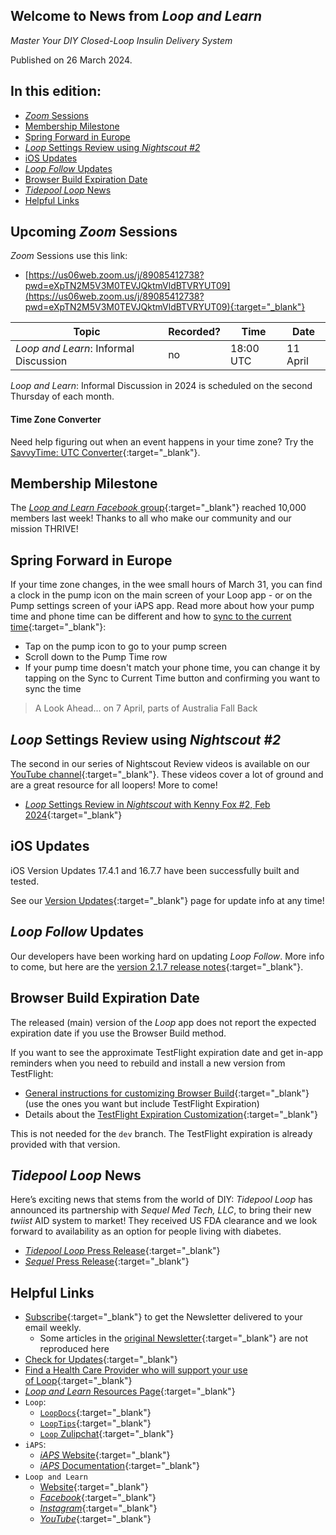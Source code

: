 ## Welcome to News from&nbsp;_<span translate="no">Loop and Learn</span>_

_Master Your DIY Closed-Loop Insulin Delivery System_

Published on 26 March 2024.

## In this edition:

* [*Zoom* Sessions](#upcoming-zoom-sessions)
* [Membership Milestone](#membership-milestone)
* [Spring Forward in Europe](#spring-forward-in-europe)
* [_<span translate="no">Loop</span>_&nbsp;Settings Review using *Nightscout #2*](#loopsettings-review-using-nightscout-2)
* [iOS Updates](#ios-updates)
* [_<span translate="no">Loop Follow</span>_&nbsp;Updates](#loop-followupdates)
* [Browser Build Expiration Date](#browser-build-expiration-date)
* [_<span translate="no">Tidepool Loop</span>_&nbsp;News](#tidepool-loopnews)
* [Helpful Links](#helpful-links)

## Upcoming *Zoom* Sessions

*Zoom* Sessions use this link:

* [https://us06web.zoom.us/j/89085412738?pwd=eXpTN2M5V3M0TEVJQktmVldBTVRYUT09](https://us06web.zoom.us/j/89085412738?pwd=eXpTN2M5V3M0TEVJQktmVldBTVRYUT09){:target="_blank"}

| Topic | Recorded? | Time | Date |
| - | - | - | - |
| _<span translate="no">Loop and Learn</span>_: Informal Discussion | no | 18:00 UTC | 11 April |

_<span translate="no">Loop and Learn</span>_: Informal Discussion in 2024 is scheduled on the second Thursday of each month.

#### Time Zone Converter

Need help figuring out when an event happens in your time zone? Try the [SavvyTime: UTC Converter](https://savvytime.com/converter/utc){:target="_blank"}.

## Membership Milestone

The [*Loop and Learn Facebook* group](https://www.facebook.com/groups/LOOPandLEARN){:target="_blank"} reached 10,000 members last week! Thanks to all who make our community and our mission THRIVE!

## Spring Forward in Europe

If your time zone changes, in the wee small hours of March 31, you can find a clock in the pump icon on the main screen of your Loop app - or on the Pump settings screen of your iAPS app. Read more about how your pump time and phone time can be different and how to [sync to the current time](https://loopkit.github.io/loopdocs/loop-3/displays-v3/#time-zone){:target="_blank"}:

* Tap on the pump icon to go to your pump screen
* Scroll down to the Pump Time row
* If your pump time doesn't match your phone time, you can change it by tapping on the Sync to Current Time button and confirming you want to sync the time

> A Look Ahead... on 7 April, parts of Australia Fall Back

## _<span translate="no">Loop</span>_&nbsp;Settings Review using *Nightscout #2*

The second in our series of Nightscout Review videos is available on our [YouTube channel](https://www.youtube.com/@LoopAndLearn){:target="_blank"}. These videos cover a lot of ground and are a great resource for all loopers! More to come!

* [_<span translate="no">Loop</span>_&nbsp;Settings Review in *Nightscout* with Kenny Fox #2, Feb 2024](https://www.youtube.com/watch?v=wMR2Zbc5ZX4){:target="_blank"}

## iOS Updates

iOS Version Updates 17.4.1 and 16.7.7 have been successfully built and tested.

See our [Version Updates](https://www.loopandlearn.org/version-updates/){:target="_blank"} page for update info at any time!

## _<span translate="no">Loop Follow</span>_&nbsp;Updates

Our developers have been working hard on updating _<span translate="no">Loop Follow</span>_. More info to come, but here are the [version 2.1.7 release notes](https://github.com/loopandlearn/LoopFollow/releases/tag/v2.1.7){:target="_blank"}.

## Browser Build Expiration Date

The released (main) version of the *Loop* app does not report the expected expiration date if you use the Browser Build method.

If you want to see the approximate TestFlight expiration date and get in-app reminders when you need to rebuild and install a new version from TestFlight:

* [General instructions for customizing Browser Build](https://www.loopandlearn.org/custom-code/#github-intro){:target="_blank"} (use the ones you want but include TestFlight Expiration)
* Details about the [TestFlight Expiration Customization](https://www.loopandlearn.org/custom-code/#tf-expire){:target="_blank"}

This is not needed for the `dev` branch. The TestFlight expiration is already provided with that version.

## _<span translate="no">Tidepool Loop</span>_&nbsp;News

Here’s exciting news that stems from the world of DIY: _<span translate="no">Tidepool Loop</span>_&nbsp;has announced its partnership with *Sequel Med Tech, LLC*, to bring their new *twiist* AID system to market! They received US FDA clearance and we look forward to availability as an option for people living with diabetes.

* [_<span translate="no">Tidepool Loop</span>_&nbsp;Press Release](https://www.tidepool.org/blog/the-twiist-tm-aid-system-powered-by-tidepool-receives-510-k-clearance){:target="_blank"}
* [_<span translate="no">Sequel</span>_&nbsp;Press Release](https://twiist.com/wp-content/uploads/sequel_twiist_510k-post-clearance-release-03182024-with-image.pdf){:target="_blank"}

## Helpful Links

* [Subscribe](https://www.loopandlearn.org/newsletter-signup/){:target="_blank"} to get the Newsletter delivered to your email weekly.
    * Some articles in the [original Newsletter](https://www.loopandlearn.org/2022/10/19/loop-and-learn-newsletter/){:target="_blank"} are not reproduced here
* [Check for Updates](https://www.loopandlearn.org/version-updates/){:target="_blank"}
* [Find a Health Care Provider who will support your use of&nbsp;<span translate="no">Loop</span>](https://www.loopandlearn.org/hcp-recommendations/){:target="_blank"}
* [_<span translate="no">Loop and Learn</span>_&nbsp;Resources Page](https://www.loopandlearn.org/resources/){:target="_blank"}
* <code>Loop</code>:
    * [`LoopDocs`](https://loopkit.github.io/loopdocs/){:target="_blank"}
    * [`LoopTips`](https://loopkit.github.io/looptips/){:target="_blank"}
    * [`Loop` Zulipchat](https://loop.zulipchat.com/){:target="_blank"}
* <code>iAPS</code>:
    * [*iAPS* Website](https://www.iaps-app.org/){:target="_blank"}
    * [*iAPS* Documentation](http://iapsdocs.org/){:target="_blank"}
* <code>Loop and Learn</code>
    * [Website](https://www.loopandlearn.org/){:target="_blank"}
    * [*Facebook*](https://www.facebook.com/groups/LOOPandLEARN){:target="_blank"}
    * [*Instagram*](https://www.instagram.com/loopandlearn/){:target="_blank"}
    * [*YouTube*](https://www.youtube.com/c/loopandlearn){:target="_blank"}
